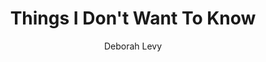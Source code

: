 ---
layout: library-layout.njk
title: "Things I Don't Want To Know"
author: "Deborah Levy"
start_date: 2024-05-31
end_date: 2024-06-01
status: "Finished"
rating: ""
format: "Book"
genre: ""
external_url: "https://bookshop.org/a/114043/9781635572247"
notes: ""
thumbnail: "/images/library/thingsidontwanttoknow.jpg"

---